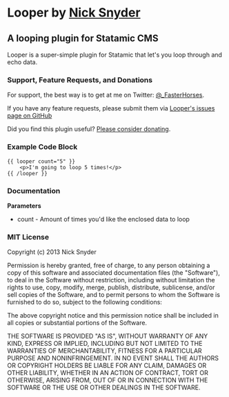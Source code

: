 # Looper by [Nick Snyder](fasterhorses.co)
## A looping plugin for Statamic CMS

Looper is a super-simple plugin for Statamic that let's you loop through and echo data.

### Support, Feature Requests, and Donations

For support, the best way is to get at me on Twitter: [@_FasterHorses](http://twitter.com/_FasterHorses).

If you have any feature requests, please submit them via [Looper's issues page on GitHub](https://github.com/fasterhorses/Looper-Statamic/issues)

Did you find this plugin useful? [Please consider donating](https://www.paypal.com/cgi-bin/webscr?cmd=_s-xclick&hosted_button_id=UNPDS7DYBV53G).

### Example Code Block

    {{ looper count="5" }}   
    	<p>I'm going to loop 5 times!</p>
    {{ /looper }}

### Documentation

**Parameters**

* count - Amount of times you'd like the enclosed data to loop

### MIT License

Copyright (c) 2013 Nick Snyder

Permission is hereby granted, free of charge, to any person obtaining a copy of this software and associated documentation files (the "Software"), to deal in the Software without restriction, including without limitation the rights to use, copy, modify, merge, publish, distribute, sublicense, and/or sell copies of the Software, and to permit persons to whom the Software is furnished to do so, subject to the following conditions:

The above copyright notice and this permission notice shall be included in all copies or substantial portions of the Software.

THE SOFTWARE IS PROVIDED "AS IS", WITHOUT WARRANTY OF ANY KIND, EXPRESS OR IMPLIED, INCLUDING BUT NOT LIMITED TO THE WARRANTIES OF MERCHANTABILITY, FITNESS FOR A PARTICULAR PURPOSE AND NONINFRINGEMENT. IN NO EVENT SHALL THE AUTHORS OR COPYRIGHT HOLDERS BE LIABLE FOR ANY CLAIM, DAMAGES OR OTHER LIABILITY, WHETHER IN AN ACTION OF CONTRACT, TORT OR OTHERWISE, ARISING FROM, OUT OF OR IN CONNECTION WITH THE SOFTWARE OR THE USE OR OTHER DEALINGS IN THE SOFTWARE.